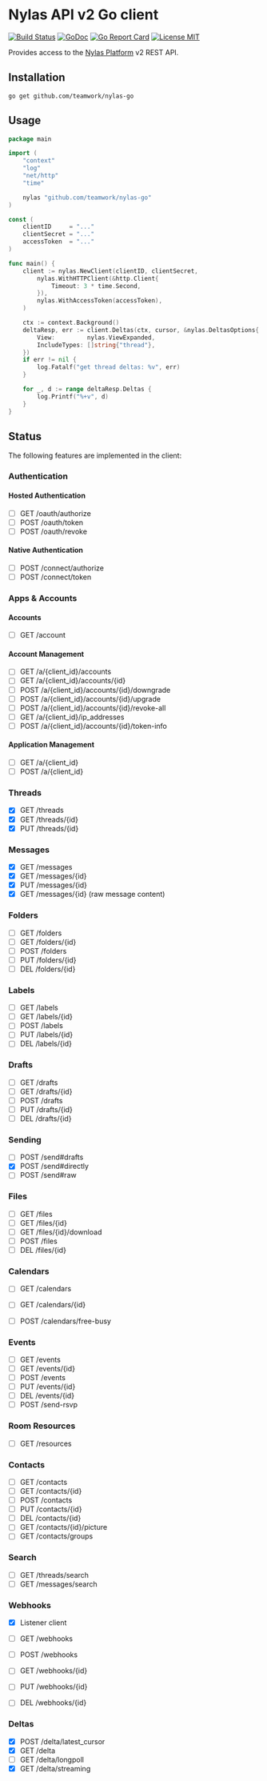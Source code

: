 # Nylas API v2 Go client

[![Build Status](https://travis-ci.com/Teamwork/nylas-go.svg?token=o9pKscgKamFB17WDSzzf&branch=master)](https://travis-ci.com/Teamwork/nylas-go)
[![GoDoc](https://img.shields.io/badge/godoc-reference-blue.svg?style=flat)](https://godoc.org/github.com/teamwork/nylas-go)
[![Go Report Card](https://goreportcard.com/badge/github.com/teamwork/nylas-go)](https://goreportcard.com/report/github.com/teamwork/nylas-go)
[![License MIT](https://img.shields.io/badge/license-MIT-lightgrey.svg?style=flat)](LICENSE)

Provides access to the [Nylas Platform](https://docs.nylas.com/reference) v2 REST API.

## Installation

```
go get github.com/teamwork/nylas-go
```

## Usage

```go
package main

import (
    "context"
    "log"
    "net/http"
    "time"

    nylas "github.com/teamwork/nylas-go"
)

const (
    clientID     = "..."
    clientSecret = "..."
    accessToken  = "..."
)

func main() {
    client := nylas.NewClient(clientID, clientSecret,
        nylas.WithHTTPClient(&http.Client{
            Timeout: 3 * time.Second,
        }),
        nylas.WithAccessToken(accessToken),
    )

    ctx := context.Background()
    deltaResp, err := client.Deltas(ctx, cursor, &nylas.DeltasOptions{
        View:         nylas.ViewExpanded,
        IncludeTypes: []string{"thread"},
    })
    if err != nil {
        log.Fatalf("get thread deltas: %v", err)
    }

    for _, d := range deltaResp.Deltas {
        log.Printf("%+v", d)
    }
}
```

## Status

The following features are implemented in the client:

### Authentication

#### Hosted Authentication

- [ ] GET	/oauth/authorize
- [ ] POST	/oauth/token
- [ ] POST	/oauth/revoke

#### Native Authentication

- [ ] POST	/connect/authorize
- [ ] POST	/connect/token

### Apps & Accounts

#### Accounts

- [ ] GET	/account

#### Account Management

- [ ] GET	/a/{client_id}/accounts
- [ ] GET	/a/{client_id}/accounts/{id}
- [ ] POST	/a/{client_id}/accounts/{id}/downgrade
- [ ] POST	/a/{client_id}/accounts/{id}/upgrade
- [ ] POST	/a/{client_id}/accounts/{id}/revoke-all
- [ ] GET	/a/{client_id}/ip_addresses
- [ ] POST	/a/{client_id}/accounts/{id}/token-info

#### Application Management

- [ ] GET	/a/{client_id}
- [ ] POST	/a/{client_id}

### Threads

- [x] GET	/threads
- [x] GET	/threads/{id}
- [x] PUT	/threads/{id}

### Messages

- [x] GET	/messages
- [x] GET	/messages/{id}
- [x] PUT	/messages/{id}
- [x] GET	/messages/{id} (raw message content)

### Folders

- [ ] GET	/folders
- [ ] GET	/folders/{id}
- [ ] POST	/folders
- [ ] PUT	/folders/{id}
- [ ] DEL	/folders/{id}

### Labels

- [ ] GET	/labels
- [ ] GET	/labels/{id}
- [ ] POST	/labels
- [ ] PUT	/labels/{id}
- [ ] DEL	/labels/{id}

### Drafts

- [ ] GET	/drafts
- [ ] GET	/drafts/{id}
- [ ] POST	/drafts
- [ ] PUT	/drafts/{id}
- [ ] DEL	/drafts/{id}

### Sending

- [ ] POST	/send#drafts
- [x] POST	/send#directly
- [ ] POST	/send#raw

### Files

- [ ] GET	/files
- [ ] GET	/files/{id}
- [ ] GET	/files/{id}/download
- [ ] POST	/files
- [ ] DEL	/files/{id}

### Calendars

- [ ] GET	/calendars
- [ ] GET	/calendars/{id}
- [ ] POST	/calendars/free-busy


### Events

- [ ] GET	/events
- [ ] GET	/events/{id}
- [ ] POST	/events
- [ ] PUT	/events/{id}
- [ ] DEL	/events/{id}
- [ ] POST	/send-rsvp

### Room Resources

- [ ] GET	/resources

### Contacts

- [ ] GET	/contacts
- [ ] GET	/contacts/{id}
- [ ] POST	/contacts
- [ ] PUT	/contacts/{id}
- [ ] DEL	/contacts/{id}
- [ ] GET	/contacts/{id}/picture
- [ ] GET	/contacts/groups

### Search

- [ ] GET	/threads/search
- [ ] GET	/messages/search

### Webhooks

- [x] Listener client
- [ ] GET	/webhooks
- [ ] POST	/webhooks
- [ ] GET	/webhooks/{id}
- [ ] PUT	/webhooks/{id}
- [ ] DEL	/webhooks/{id}


### Deltas

- [x] POST	/delta/latest_cursor
- [x] GET	/delta
- [ ] GET	/delta/longpoll
- [x] GET	/delta/streaming
